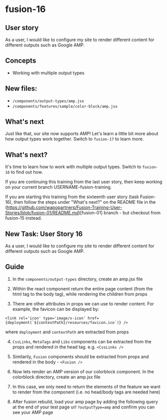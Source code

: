 # fusion-16

## User story
As a user, I would like to configure my site to render different content for different outputs such as Google AMP.

## Concepts
- Working with multiple output types

## New files:
- `/components/output-types/amp.jsx`
- `/components/features/sample/color-block/amp.jsx`

## What's next
Just like that, our site now supports AMP! Let's learn a little bit more about how output types work together. Switch to `fusion-17` to learn more.
## What's next?
It's time to learn how to work with multiple output types. Switch to `fusion-16` to find out how.

If you are continuing this training from the last user story, then keep working on your current branch USERNAME-fusion-training.

If you are starting this training from the sixteenth user story (task Fusion-16), then follow the steps under "What's next?" on the README file in the (https://github.com/wapopartners/Fusion-Training-User-Stories/blob/fusion-01/README.md)[fusion-01] branch - but checkout from fusion-15 instead.

## New Task: User Story 16
As a user, I would like to configure my site to render different content for different outputs such as Google AMP.

## Guide
1. In the `components/output-types` directory, create an amp.jsx file

2. Within the react component return the entire page content (from the html tag to the body tag), while rendering the children from props

3. There are other attributes in props we can use to render content. For example, the favicon can be displayed by:

```
<link rel='icon' type='image/x-icon' href={deployment(`${contextPath}/resources/favicon.ico`)} />
```
where `deployment` and `contextPath` are extracted from props

4. `CssLinks`, `MetaTags` and `Libs` components can be extracted from the props and rendered in the head tag. e.g. `<CssLinks />`

5. Similarily, `Fusion` components should be extracted from props and rendered in the body - `<Fusion />`

6. Now lets render an AMP version of our colorblock component. In the colorblock directory, create an amp.jsx file

7. In this case, we only need to return the elements of the feature we want to render from the component (i.e. no head/body tags are needed here)

8. After fusion rebuild, load your amp page by adding the following query at the end of your test page url `?outputType=amp` and confirm you can see your AMP page
